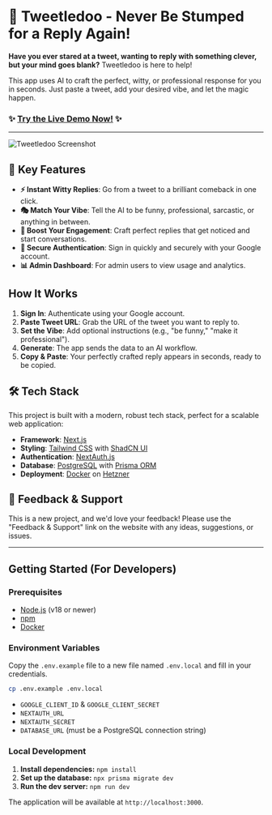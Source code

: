 # 🤖 Tweetledoo - Never Be Stumped for a Reply Again!

**Have you ever stared at a tweet, wanting to reply with something clever, but your mind goes blank?** Tweetledoo is here to help!

This app uses AI to craft the perfect, witty, or professional response for you in seconds. Just paste a tweet, add your desired vibe, and let the magic happen.

### ✨ **[Try the Live Demo Now!](https://tweetledoo.vigyoti.ai/)** ✨

---

![Tweetledoo Screenshot](https://i.imgur.com/your-screenshot.png) <!-- TODO: Replace with a real screenshot or GIF of your app -->

## 🚀 Key Features

- **⚡️ Instant Witty Replies**: Go from a tweet to a brilliant comeback in one click.
- **🎭 Match Your Vibe**: Tell the AI to be funny, professional, sarcastic, or anything in between.
- **🚀 Boost Your Engagement**: Craft perfect replies that get noticed and start conversations.
- **🔐 Secure Authentication**: Sign in quickly and securely with your Google account.
- **📊 Admin Dashboard**: For admin users to view usage and analytics.

## How It Works

1.  **Sign In**: Authenticate using your Google account.
2.  **Paste Tweet URL**: Grab the URL of the tweet you want to reply to.
3.  **Set the Vibe**: Add optional instructions (e.g., "be funny," "make it professional").
4.  **Generate**: The app sends the data to an AI workflow.
5.  **Copy & Paste**: Your perfectly crafted reply appears in seconds, ready to be copied.

## 🛠️ Tech Stack

This project is built with a modern, robust tech stack, perfect for a scalable web application:

- **Framework**: [Next.js](https://nextjs.org/)
- **Styling**: [Tailwind CSS](https://tailwindcss.com/) with [ShadCN UI](https://ui.shadcn.com/)
- **Authentication**: [NextAuth.js](https://next-auth.js.org/)
- **Database**: [PostgreSQL](https://www.postgresql.org/) with [Prisma ORM](https://www.prisma.io/)
- **Deployment**: [Docker](https://www.docker.com/) on [Hetzner](https://www.hetzner.com/)

## 💬 Feedback & Support

This is a new project, and we'd love your feedback! Please use the "Feedback & Support" link on the website with any ideas, suggestions, or issues.

---

## Getting Started (For Developers)

### Prerequisites

- [Node.js](https://nodejs.org/) (v18 or newer)
- [npm](https://www.npmjs.com/)
- [Docker](https://www.docker.com/)

### Environment Variables

Copy the `.env.example` file to a new file named `.env.local` and fill in your credentials.

```bash
cp .env.example .env.local
```

- `GOOGLE_CLIENT_ID` & `GOOGLE_CLIENT_SECRET`
- `NEXTAUTH_URL`
- `NEXTAUTH_SECRET`
- `DATABASE_URL` (must be a PostgreSQL connection string)

### Local Development

1.  **Install dependencies:** `npm install`
2.  **Set up the database:** `npx prisma migrate dev`
3.  **Run the dev server:** `npm run dev`

The application will be available at `http://localhost:3000`.

